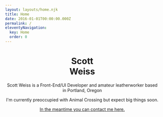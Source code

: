 ```yaml
---
layout: layouts/home.njk
title: Home
date: 2016-01-01T00:00:00.000Z
permalink: /
eleventyNavigation:
  key: Home
  order: 0
---
```



<header class="o-page__header p-hero py-5">
  <h1>Scott<br>Weiss</h1>
  <p class="p-hero__p">Scott Weiss is a Front-End/UI Developer and amateur leatherworker based in Portland, Oregon</p>
  <p class="p-hero__p">I'm currently preoccupied with Animal Crossing but expect big things soon.</p>
  <p class="p-hero__p">
    <a href="///www.linkedin.com/in/weissscott/" target="_blank" rel="noreferrer">In the meantime you can contact me here.</a>
  </p>
</header>
<!-- <div class="o-post  c-card c-card--link" ><h2><a class="c-card__link" href="/about">About</a></h2>
                <p class="m-0">What's going on with me and this site?</p>

</div> -->
           
 <!--            <Link to='/portfolio' className=" o-post  c-card">
              <header class="o-post__header">
                <h2>Portfolio</h2>
                <p className="m-0">Work that I'm proud of; a mix of professional work and personal projects</p>
              </header>
              <LandingSection class="o-post__header__backdrop o-post__header__backdrop--1" id="confit-portfolio"  colors={[[ 171, 157, 242], [255, 97, 136]]} shapes={["circle"]}></LandingSection>
              <LandingSection class="o-post__header__backdrop o-post__header__backdrop--2" max="13" size="2" id="confit-portfolio-2"  clock="-1" colors={[[255, 216, 102]]} shapes={["circle"]}></LandingSection>
            </Link> -->
  
